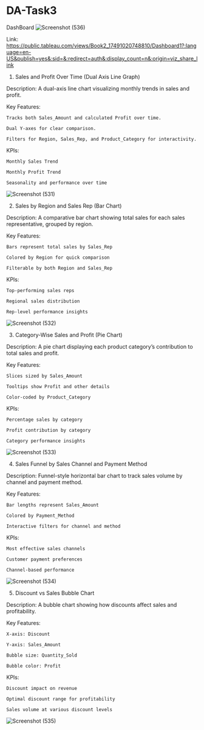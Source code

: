 # DA-Task3

DashBoard
![Screenshot (536)](https://github.com/user-attachments/assets/75bcc3f8-fa4a-4035-a136-94d3769c88cb)

Link: https://public.tableau.com/views/Book2_17491020748810/Dashboard1?:language=en-US&publish=yes&:sid=&:redirect=auth&:display_count=n&:origin=viz_share_link

1. Sales and Profit Over Time (Dual Axis Line Graph)

Description:
A dual-axis line chart visualizing monthly trends in sales and profit.

Key Features:

    Tracks both Sales_Amount and calculated Profit over time.

    Dual Y-axes for clear comparison.

    Filters for Region, Sales_Rep, and Product_Category for interactivity.

KPIs:

    Monthly Sales Trend

    Monthly Profit Trend

    Seasonality and performance over time
![Screenshot (531)](https://github.com/user-attachments/assets/317f7b79-eb29-472d-ad96-bca010d9e6d3)


2. Sales by Region and Sales Rep (Bar Chart)

Description:
A comparative bar chart showing total sales for each sales representative, grouped by region.

Key Features:

    Bars represent total sales by Sales_Rep

    Colored by Region for quick comparison

    Filterable by both Region and Sales_Rep

KPIs:

    Top-performing sales reps

    Regional sales distribution

    Rep-level performance insights
![Screenshot (532)](https://github.com/user-attachments/assets/946a9909-cd49-44c1-bf85-92a5ba768958)

3. Category-Wise Sales and Profit (Pie Chart)

Description:
A pie chart displaying each product category’s contribution to total sales and profit.

Key Features:

    Slices sized by Sales_Amount

    Tooltips show Profit and other details

    Color-coded by Product_Category

KPIs:

    Percentage sales by category

    Profit contribution by category

    Category performance insights
![Screenshot (533)](https://github.com/user-attachments/assets/cf407653-51fc-451f-b143-db746294e6dc)

4. Sales Funnel by Sales Channel and Payment Method

Description:
Funnel-style horizontal bar chart to track sales volume by channel and payment method.

Key Features:

    Bar lengths represent Sales_Amount

    Colored by Payment_Method

    Interactive filters for channel and method

KPIs:

    Most effective sales channels

    Customer payment preferences

    Channel-based performance
![Screenshot (534)](https://github.com/user-attachments/assets/771cc5ae-61bf-4c6e-8cd8-cd0724d1cf87)


5. Discount vs Sales Bubble Chart

Description:
A bubble chart showing how discounts affect sales and profitability.

Key Features:

    X-axis: Discount

    Y-axis: Sales_Amount

    Bubble size: Quantity_Sold

    Bubble color: Profit

KPIs:

    Discount impact on revenue

    Optimal discount range for profitability

    Sales volume at various discount levels
![Screenshot (535)](https://github.com/user-attachments/assets/e5e9b5c4-64f2-4b45-8fd6-6044dbfbd077)






    
